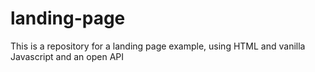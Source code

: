 # landing-page
This is a repository for a landing page example, using HTML and vanilla Javascript and an open API
